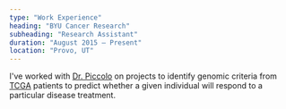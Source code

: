 ```yaml
---
type: "Work Experience"
heading: "BYU Cancer Research"
subheading: "Research Assistant"
duration: "August 2015 – Present"
location: "Provo, UT"
---
```


I've worked with [Dr. Piccolo](http://piccolo.byu.edu/) on projects to identify genomic criteria from [TCGA](http://cancergenome.nih.gov/) patients to predict whether a given individual will respond to a particular disease treatment.
